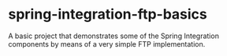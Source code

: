 # spring-integration-ftp-basics
A basic project that demonstrates some of the Spring Integration components by means of a very simple FTP implementation. 
